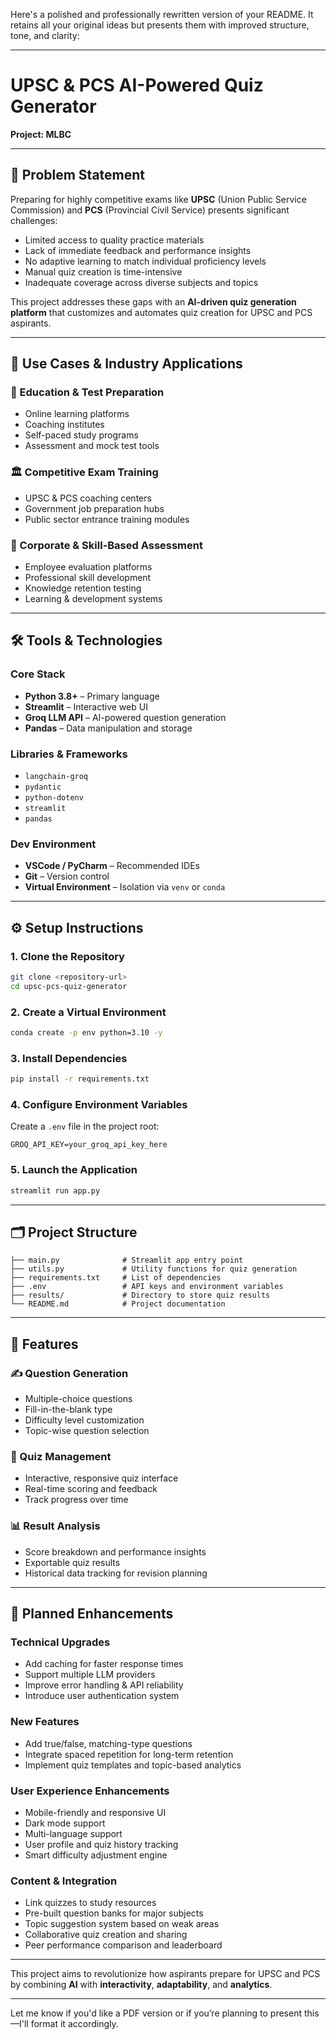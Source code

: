 Here's a polished and professionally rewritten version of your README. It retains all your original ideas but presents them with improved structure, tone, and clarity:

---

# **UPSC & PCS AI-Powered Quiz Generator**

**Project: MLBC**

---

## 🚩 Problem Statement

Preparing for highly competitive exams like **UPSC** (Union Public Service Commission) and **PCS** (Provincial Civil Service) presents significant challenges:

* Limited access to quality practice materials
* Lack of immediate feedback and performance insights
* No adaptive learning to match individual proficiency levels
* Manual quiz creation is time-intensive
* Inadequate coverage across diverse subjects and topics

This project addresses these gaps with an **AI-driven quiz generation platform** that customizes and automates quiz creation for UPSC and PCS aspirants.

---

## 🎯 Use Cases & Industry Applications

### 🏫 Education & Test Preparation

* Online learning platforms
* Coaching institutes
* Self-paced study programs
* Assessment and mock test tools

### 🏛 Competitive Exam Training

* UPSC & PCS coaching centers
* Government job preparation hubs
* Public sector entrance training modules

### 🏢 Corporate & Skill-Based Assessment

* Employee evaluation platforms
* Professional skill development
* Knowledge retention testing
* Learning & development systems

---

## 🛠️ Tools & Technologies

### Core Stack

* **Python 3.8+** – Primary language
* **Streamlit** – Interactive web UI
* **Groq LLM API** – AI-powered question generation
* **Pandas** – Data manipulation and storage

### Libraries & Frameworks

* `langchain-groq`
* `pydantic`
* `python-dotenv`
* `streamlit`
* `pandas`

### Dev Environment

* **VSCode / PyCharm** – Recommended IDEs
* **Git** – Version control
* **Virtual Environment** – Isolation via `venv` or `conda`

---

## ⚙️ Setup Instructions

### 1. Clone the Repository

```bash
git clone <repository-url>
cd upsc-pcs-quiz-generator
```

### 2. Create a Virtual Environment

```bash
conda create -p env python=3.10 -y
```

### 3. Install Dependencies

```bash
pip install -r requirements.txt
```

### 4. Configure Environment Variables

Create a `.env` file in the project root:

```
GROQ_API_KEY=your_groq_api_key_here
```

### 5. Launch the Application

```bash
streamlit run app.py
```

---

## 🗂 Project Structure

```
├── main.py              # Streamlit app entry point
├── utils.py             # Utility functions for quiz generation
├── requirements.txt     # List of dependencies
├── .env                 # API keys and environment variables
├── results/             # Directory to store quiz results
└── README.md            # Project documentation
```

---

## 🚀 Features

### ✍️ Question Generation

* Multiple-choice questions
* Fill-in-the-blank type
* Difficulty level customization
* Topic-wise question selection

### 🧪 Quiz Management

* Interactive, responsive quiz interface
* Real-time scoring and feedback
* Track progress over time

### 📊 Result Analysis

* Score breakdown and performance insights
* Exportable quiz results
* Historical data tracking for revision planning

---

## 🔮 Planned Enhancements

### Technical Upgrades

* Add caching for faster response times
* Support multiple LLM providers
* Improve error handling & API reliability
* Introduce user authentication system

### New Features

* Add true/false, matching-type questions
* Integrate spaced repetition for long-term retention
* Implement quiz templates and topic-based analytics

### User Experience Enhancements

* Mobile-friendly and responsive UI
* Dark mode support
* Multi-language support
* User profile and quiz history tracking
* Smart difficulty adjustment engine

### Content & Integration

* Link quizzes to study resources
* Pre-built question banks for major subjects
* Topic suggestion system based on weak areas
* Collaborative quiz creation and sharing
* Peer performance comparison and leaderboard

---

This project aims to revolutionize how aspirants prepare for UPSC and PCS by combining **AI** with **interactivity**, **adaptability**, and **analytics**.

---

Let me know if you'd like a PDF version or if you’re planning to present this—I'll format it accordingly.

